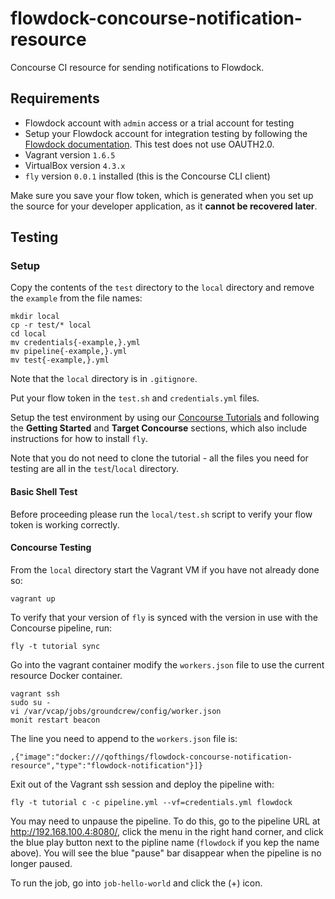 # flowdock-concourse-notification-resource
Concourse CI resource for sending notifications to Flowdock.

## Requirements

* Flowdock account with `admin` access or a trial account for testing
 * Setup your Flowdock account for integration testing by following the [Flowdock documentation](https://www.flowdock.com/api/integration-getting-started). This test does not use OAUTH2.0.
* Vagrant version `1.6.5`
* VirtualBox version `4.3.x`
* `fly` version `0.0.1` installed (this is the Concourse CLI client)

Make sure you save your flow token, which is generated when you set up the source for your developer application, as it **cannot be recovered later**.

## Testing

### Setup

Copy the contents of the `test` directory to the `local` directory and remove the `example` from the file names:

```
mkdir local
cp -r test/* local
cd local
mv credentials{-example,}.yml
mv pipeline{-example,}.yml
mv test{-example,}.yml
```

Note that the `local` directory is in `.gitignore`.

Put your flow token in the `test.sh` and `credentials.yml` files.

Setup the test environment by using our [Concourse Tutorials](https://github.com/starkandwayne/concourse-tutorial) and following the **Getting Started** and **Target Concourse** sections, which also include instructions for how to install `fly`.

Note that you do not need to clone the tutorial - all the files you need for testing are all in the `test`/`local` directory.

#### Basic Shell Test

Before proceeding please run the `local/test.sh` script to verify your flow token is working correctly.

#### Concourse Testing

From the `local` directory start the Vagrant VM if you have not already done so:

```
vagrant up
```

To verify that your version of `fly` is synced with the version in use with the Concourse pipeline, run:

```
fly -t tutorial sync
```

Go into the vagrant container modify the `workers.json` file to use the current resource Docker container.

```
vagrant ssh
sudo su -
vi /var/vcap/jobs/groundcrew/config/worker.json
monit restart beacon
```

The line you need to append to the `workers.json` file is:
```
,{"image":"docker:///qofthings/flowdock-concourse-notification-resource","type":"flowdock-notification"}]}
```

Exit out of the Vagrant ssh session and deploy the pipeline with:

```
fly -t tutorial c -c pipeline.yml --vf=credentials.yml flowdock
```

You may need to unpause the pipeline. To do this, go to the pipeline URL at http://192.168.100.4:8080/, click the menu in the right hand corner, and click the blue play button next to the pipline name (`flowdock` if you kep the name above). You will see the blue "pause" bar disappear when the pipeline is no longer paused.

To run the job, go into `job-hello-world` and click the (+) icon.
